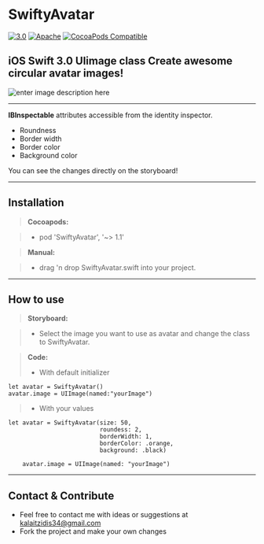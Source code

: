 SwiftyAvatar
===================

[![3.0](https://img.shields.io/badge/Swift%203--brightgreen.svg)](https://developer.apple.com/swift/)
[![Apache](https://img.shields.io/hexpm/l/plug.svg)](http://www.apache.org/licenses/LICENSE-2.0)
[![CocoaPods Compatible](https://img.shields.io/badge/Pod-1.0-blue.svg)](https://img.shields.io/badge/Pod-1.0-blue.svg)

iOS **Swift 3.0** UIimage class
Create awesome circular avatar images!
--------------------------------------
![enter image description here](http://i.imgur.com/bZFMGGj.png)

----------
**IBInspectable** attributes accessible from the identity inspector. 

- Roundness
- Border width
- Border color
- Background color

You can see the changes directly on the storyboard!

----------


Installation
-------------

> **Cocoapods:**

> - pod 'SwiftyAvatar', '~> 1.1'

> **Manual:**

> - drag 'n drop SwiftyAvatar.swift into your project.

----------

How to use
-------------

> **Storyboard:** 

> - Select the image you want to use as avatar and change the class to SwiftyAvatar.

> **Code:**
> - With default initializer
```
let avatar = SwiftyAvatar()
avatar.image = UIImage(named:"yourImage")
```

> - With your values
```
let avatar = SwiftyAvatar(size: 50, 
                          roundess: 2, 
                          borderWidth: 1, 
                          borderColor: .orange, 
                          background: .black)
                          
    avatar.image = UIImage(named: "yourImage")
```


----------

Contact & Contribute
-------------

- Feel free to contact me with ideas or suggestions at kalaitzidis34@gmail.com
- Fork the project and make your own changes

